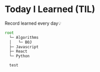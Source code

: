 # Today I Learned (TIL)

Record learned every day💡

```js
root
  └─ Algorithms
  │   └─ BOJ
  ├─ Javascript
  ├─ React
  └─ Python

  test
```
